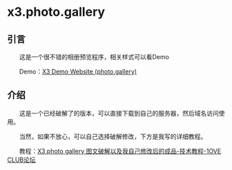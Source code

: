# x3.photo.gallery

## 引言

&emsp;&emsp;这是一个很不错的相册预览程序，相关样式可以看Demo

&emsp;&emsp;Demo：[X3 Demo Website (photo.gallery)](https://demo.photo.gallery/)

## 介绍

&emsp;&emsp;这是一个已经破解了的版本，可以直接下载到自己的服务器，然后域名访问使用。

&emsp;&emsp;当然，如果不放心，可以自己选择破解修改，下方是我写的详细教程。

&emsp;&emsp;教程：[X3 photo gallery 图文破解以及我自己修改后的成品-技术教程-1OVE CLUB论坛](https://bbs.1ove.club/thread-4079.htm)
